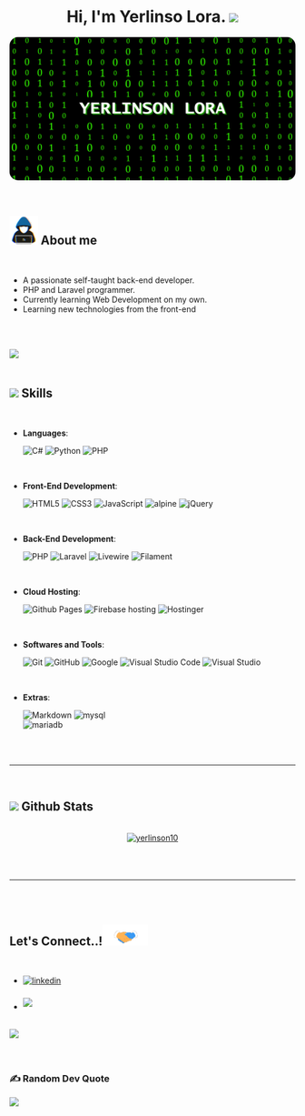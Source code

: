 
<h1 align="center"><b>Hi, I'm Yerlinso Lora. </b><img src="https://media.giphy.com/media/hvRJCLFzcasrR4ia7z/giphy.gif" width="35"></h1>
<p align="center">
  <img style="border-radius: 15px;" src="banner.png">
</p>


<br>



	
## <picture><img src = "about_me.gif" width = 50px></picture> **About me**



<br>

- A passionate self-taught back-end developer.
- PHP and Laravel programmer.
- Currently learning Web Development on my own.
- Learning new technologies from the front-end

<br><br>

<img src="https://user-images.githubusercontent.com/73097560/115834477-dbab4500-a447-11eb-908a-139a6edaec5c.gif"><br><br>

## <img src="https://media2.giphy.com/media/QssGEmpkyEOhBCb7e1/giphy.gif?cid=ecf05e47a0n3gi1bfqntqmob8g9aid1oyj2wr3ds3mg700bl&rid=giphy.gif" width ="25"><b> Skills</b>
<br>

<p align="center">

- **Languages**:
    
    ![C#](https://img.shields.io/badge/c%23%20-770DC8.svg?style=for-the-badge&logo=c%23&logoColor=white)
    ![Python](https://img.shields.io/badge/Python%20-%2314354C.svg?style=for-the-badge&logo=python&logoColor=white)
    ![PHP](https://img.shields.io/badge/php%20-4C20E2.svg?style=for-the-badge&logo=php&logoColor=white)

<br>   
    
- **Front-End Development**:

   ![HTML5](https://img.shields.io/badge/HTML5%20-%23E34F26.svg?style=for-the-badge&logo=html5&logoColor=white)
   ![CSS3](https://img.shields.io/badge/CSS%20-%231572B6.svg?style=for-the-badge&logo=css3&logoColor=white)
   ![JavaScript](https://img.shields.io/badge/JavaScript%20-%23F7DF1E.svg?style=for-the-badge&logo=javascript&logoColor=black)
   ![alpine](https://img.shields.io/badge/alpine.js%20-77C1D2.svg?style=for-the-badge&logo=alpine.js&logoColor=white)
   ![jQuery](https://img.shields.io/badge/jQuery%20-78CFF5.svg?style=for-the-badge&logo=jQuery&logoColor=white)

<br>

- **Back-End Development**:

   ![PHP](https://img.shields.io/badge/php%20-4C20E2.svg?style=for-the-badge&logo=php&logoColor=white)
   ![Laravel](https://img.shields.io/badge/Laravel%20-F30A0A.svg?style=for-the-badge&logo=Laravel&logoColor=white)
   ![Livewire](https://img.shields.io/badge/Livewire%20-FB70A9.svg?style=for-the-badge&logo=Livewire&logoColor=white)
   ![Filament](https://img.shields.io/badge/Filament%20-FDAE4B.svg?style=for-the-badge&logo=Filament&logoColor=white)

<br>

- **Cloud Hosting**:

    ![Github Pages](https://img.shields.io/badge/GitHub%20Pages-%23327FC7.svg?style=for-the-badge&logo=github&logoColor=white)
    ![Firebase hosting](https://img.shields.io/badge/Firebase%20hosting%20-F2BE1B.svg?style=for-the-badge&logo=Firebase&logoColor=white)
    ![Hostinger](https://img.shields.io/badge/hostinger%20-673DE6.svg?style=for-the-badge&logo=hostinger&logoColor=white)
    
<br>

- **Softwares and Tools**:

    ![Git](https://img.shields.io/badge/git-%23F05033.svg?style=for-the-badge&logo=git&logoColor=white)
    ![GitHub](https://img.shields.io/badge/github-%23121011.svg?style=for-the-badge&logo=github&logoColor=white)
    ![Google](https://img.shields.io/badge/google-%234285F4.svg?style=for-the-badge&logo=google&logoColor=white)
    ![Visual Studio Code](https://img.shields.io/badge/Visual%20Studio%20Code-0078d7.svg?style=for-the-badge&logo=visual-studio-code&logoColor=white)
    ![Visual Studio](https://img.shields.io/badge/Visual%20Studio-8A1BF2.svg?style=for-the-badge&logo=visual-studio&logoColor=white)

<br>

- **Extras**:

    ![Markdown](https://img.shields.io/badge/markdown-%23000000.svg?style=for-the-badge&logo=markdown&logoColor=white)
    ![mysql](https://img.shields.io/badge/mysql%20-087993.svg?style=for-the-badge&logo=mysql&logoColor=white)  
    ![mariadb](https://img.shields.io/badge/mariadb%20-C27A5F.svg?style=for-the-badge&logo=mariadb&logoColor=white)  


</p>

<br>
<br>

-----

<br>


## <img src="https://media.giphy.com/media/iY8CRBdQXODJSCERIr/giphy.gif" width="35"><b> Github Stats </b>
<br>

<div align="center">

<a href="https://github.com/yerlinson10/">
  <img src="https://github-readme-stats.vercel.app/api/top-langs?username=yerlinson10&show_icons=true&locale=en&layout=compact&line_height=20&title_color=7A7ADB&icon_color=2234AE&text_color=D3D3D3&bg_color=0,000000,130F40" width="375"  alt="yerlinson10"/>

</a>
</div>

<br>
<br>
<br>

-----

<br>
<br>


## <b> Let's Connect..!</b><img src="https://github.com/0xAbdulKhalid/0xAbdulKhalid/raw/main/assets/mdImages/handshake.gif" width ="80">

<br>
<div align='left'>

<ul>

<li>
<a href="https://www.linkedin.com/in/yerlinson-lora-511527270/" target="_blank">
<img src="https://img.shields.io/badge/linkedin:  Yerlinson%20Lora-%2300acee.svg?color=405DE6&style=for-the-badge&logo=linkedin&logoColor=white" alt=linkedin style="margin-bottom: 5px;"/>
</a>
</li>


<br>

<li>
<a href="mailto:yerlinsonlora" target="_blank">
<img src="https://img.shields.io/badge/gmail:  yerlinsonlora@gmail.com-%23EA4335.svg?style=for-the-badge&logo=gmail&logoColor=white" t=mail style="margin-bottom: 5px;" />
</a>
</li>
	
</ul>
</div>

<br>
<img src="https://user-images.githubusercontent.com/73097560/115834477-dbab4500-a447-11eb-908a-139a6edaec5c.gif">
<br>
<br>
<br>

### ✍️ Random Dev Quote
![](https://quotes-github-readme.vercel.app/api?type=horizontal&theme=radical)